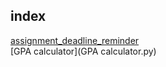 ## index  

[assignment_deadline_reminder](assignment_deadline_reminder.py)  
[GPA calculator](GPA calculator.py)
